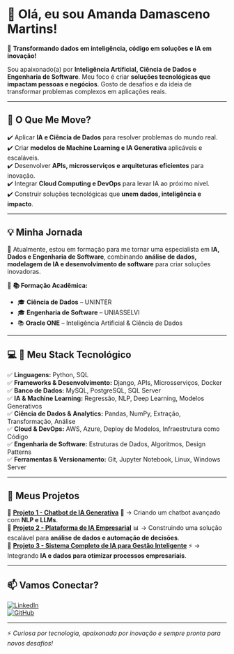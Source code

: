  # 👋 Olá, eu sou Amanda Damasceno Martins!
🚀 **Transformando dados em inteligência, código em soluções e IA em inovação!**  

Sou apaixonado(a) por **Inteligência Artificial, Ciência de Dados e Engenharia de Software**.
Meu foco é criar **soluções tecnológicas que impactam pessoas e negócios**.
Gosto de desafios e da ideia de transformar problemas complexos em aplicações reais.  

---

## 🎯 **O Que Me Move?**  
✔️ Aplicar **IA e Ciência de Dados** para resolver problemas do mundo real.  
✔️ Criar **modelos de Machine Learning e IA Generativa** aplicáveis e escaláveis.  
✔️ Desenvolver **APIs, microsserviços e arquiteturas eficientes** para inovação.  
✔️ Integrar **Cloud Computing e DevOps** para levar IA ao próximo nível.  
✔️ Construir soluções tecnológicas que **unem dados, inteligência e impacto**.  

---

## 💡 **Minha Jornada**  
🚀 Atualmente, estou em formação para me tornar uma especialista em **IA, Dados e Engenharia de Software**, combinando **análise de dados, modelagem de IA e desenvolvimento de software** para criar soluções inovadoras.  

📌 **📚 Formação Acadêmica:**  
- 🎓 **Ciência de Dados** – UNINTER  
- 🎓 **Engenharia de Software** – UNIASSELVI  
- 📚 **Oracle ONE** – Inteligência Artificial & Ciência de Dados  

---

## 💻 **🔹 Meu Stack Tecnológico**  

✅ **Linguagens:** Python, SQL  
✅ **Frameworks & Desenvolvimento:** Django, APIs, Microsserviços, Docker  
✅ **Banco de Dados:** MySQL, PostgreSQL, SQL Server  
✅ **IA & Machine Learning:** Regressão, NLP, Deep Learning, Modelos Generativos  
✅ **Ciência de Dados & Analytics:** Pandas, NumPy, Extração, Transformação, Análise  
✅ **Cloud & DevOps:** AWS, Azure, Deploy de Modelos, Infraestrutura como Código  
✅ **Engenharia de Software:** Estruturas de Dados, Algoritmos, Design Patterns  
✅ **Ferramentas & Versionamento:** Git, Jupyter Notebook, Linux, Windows Server  

---

## 📂 **Meus Projetos**
🔹 [**Projeto 1 - Chatbot de IA Generativa**](#) 🤖 → Criando um chatbot avançado com **NLP e LLMs**.  
🔹 [**Projeto 2 - Plataforma de IA Empresarial**](#) 📊 → Construindo uma solução escalável para **análise de dados e automação de decisões**.  
🔹 [**Projeto 3 - Sistema Completo de IA para Gestão Inteligente**](#) ⚡ → Integrando **IA e dados para otimizar processos empresariais**.  

---

## 📫 **Vamos Conectar?**  
[![LinkedIn](https://img.shields.io/badge/LinkedIn-000?style=for-the-badge&logo=linkedin&logoColor=0A66C2)](https://www.linkedin.com/in/amanda-damasceno-martins-60b86b345/)  
[![GitHub](https://img.shields.io/badge/GitHub-000?style=for-the-badge&logo=github&logoColor=white)](https://github.com/admartins-tech/)  

---

⚡ *Curiosa por tecnologia, apaixonada por inovação e sempre pronta para novos desafios!*
